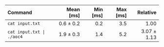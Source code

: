 | Command | Mean [ms] | Min [ms] | Max [ms] | Relative |
|:---|---:|---:|---:|---:|
| `cat input.txt` | 0.6 ± 0.2 | 0.2 | 3.5 | 1.00 |
| `cat input.txt \| ./aoc4` | 1.9 ± 0.3 | 1.4 | 5.2 | 3.07 ± 1.13 |
